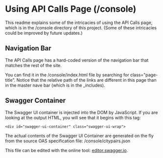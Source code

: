 Using API Calls Page (/console)
====================

This readme explains some of the intricacies of using the API Calls page, which is in the /console directory of this project. (Some of these intricacies could be improved by future updates.)

## Navigation Bar
The API Calls page has a hard-coded version of the navigation bar that matches the rest of the site.

You can find it in the /console/index.html file by searching for class="page-title". Notice that the relative path of the links are different in this page than in the master nave bar (which is in the _includes).


## Swagger Container
The Swagger UI container is injected into the DOM by JavaScript. If you are looking at the output HTML, you will see that it begins with this tag: 

```
<div id="swagger-ui-container" class="swagger-ui-wrap"> 
```

The actual contents of the Swagger UI Container are generated on the fly from the source OAS specification file: /console/citypairs.json 

This file can be edited with the online tool: [editor.swagger.io](http://editor.swagger.io/).
